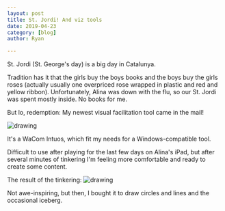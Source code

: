 ```yaml
---
layout: post
title: St. Jordi! And viz tools
date: 2019-04-23
category: [blog]
author: Ryan

---
```


St. Jordi (St. George's day) is a big day in Catalunya.

Tradition has it that the girls buy the boys books and the boys buy the girls roses (actually usually one overpriced rose wrapped in plastic and red and yellow ribbon).
Unfortunately, Alina was down with the flu, so our St. Jordi was spent mostly inside. No books for me.

But lo, redemption: My newest visual facilitation tool came in the mail!

<img class="blogimg_small" src="/img/2019.4.24StJordi.jpg" alt="drawing"/>

It's a WaCom Intuos, which fit my needs for a Windows-compatible tool.

Difficult to use after playing for the last few days on Alina's iPad, but after several minutes of tinkering I'm feeling more comfortable and ready to create some content.


The result of the tinkering:
<img class="blogimg_med" src="/img/2019.4.24first_drawing.png" alt="drawing"/>


Not awe-inspiring, but then, I bought it to draw circles and lines and the occasional iceberg.
